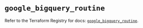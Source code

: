 # `google_bigquery_routine`

Refer to the Terraform Registry for docs: [`google_bigquery_routine`](https://registry.terraform.io/providers/hashicorp/google/5.34.0/docs/resources/bigquery_routine).
